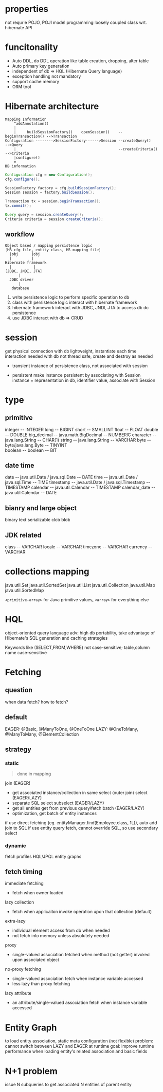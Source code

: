# properties
not requrie POJO, POJI model programming
loosely coupled class wrt. hibernate API

# funcitonality
- Auto DDL, do DDL operation like table creation, dropping, alter table
- Auto primary key generation
- independent of db => HQL (Hibernate Query language)
- exception handling not mandatory
- support cache memory
- ORM tool


# Hibernate architecture
```
Mapping Information
    ^addAnnotation()
    |
    |     buildSessionFactory()    openSession()    --beginTransaction() -->Transaction
Configuration -------->SessionFactory------>Session --createQuery()      -->Query
    |                                               --createCriteria()   -->Criteria
    |configure()
    v
DB information
```

```java
Configuration cfg = new Configuration();
cfg.configure();

SessionFactory factory = cfg.buildSessionFactory();
Session session = factory.buildSession();

Transaction tx = session.beginTransaction();
tx.commit();

Query query = session.createQuery();
Criteria criteria = session.createCriteria();
```

## workflow
```
Object based / mapping persistence logic
[HB cfg file, entity class, HB mapping file]
  |obj      |obj
  |         |
Hibernate framework
  |          |
[JDBC, JNDI, JTA]
      |
  JDBC driver
      |
   database
```
1. write persistence logic to perform specific operation to db
2. class with persistence logic interact with hibernate framework
3. hibernate framework interact with JDBC, JNDI, JTA to access db do persistence
4. use JDBC interact with db => CRUD


# session
get physical connection with db
lightweight, instantiate each time interaction needed with db
not thread safe, create and destroy as needed

- transient
instance of persistence class, not associated with session

- persistent
make instance persistent by associating with Session
instance = representation in db, identifier value, associate with Session

# type
## primitive
integer                               --  INTEGER
long                                  --  BIGINT
short                                 --  SMALLINT
float                                 --  FLOAT
double                                --  DOUBLE
big_decimal --  java.math.BigDecimal  --  NUMBERIC
character   --  java.lang.String      --  CHAR(1)
string      --  java.lang.String      --  VARCHAR
byte        --  byte/java.lang.Byte   --  TINYINT    
boolean     --  boolean               --  BIT

## date time
date          --  java.util.Date / java.sql.Date      --  DATE
time          --  java.util.Date / java.sql.Time      --  TIME
timestamp     --  java.util.Date / java.sql.Timestamp --  TIMESTAMP
calendar      --  java.util.Calendar                  --  TIMESTAMP
calendar_date --  java.util.Calendar                  --  DATE

## bianry and large object
binary
text
serializable
clob
blob

## JDK related
class     --  VARCHAR
locale    --  VARCHAR
timezone  --  VARCHAR
currency  --  VARCHAR


# collections mapping
java.util.Set
java.util.SortedSet
java.util.List
java.util.Collection
java.util.Map
java.util.SortedMap

`<primitive-array>` for Java primitive values, `<array>` for everything else

# HQL
object-oriented query language
adv: 
high db portability, take advantage of Hibernate's SQL generation and caching strategies

Keywords like (SELECT,FROM,WHERE) not case-sensitive; table,column name case-sensitive


# Fetching 
## question
when data fetch? how to fetch?

## default
EAGER: @Basic, @ManyToOne, @OneToOne
LAZY: @OneToMany, @ManyToMany, @ElementCollection

## strategy
### static 
> done in mapping

join (EAGER)
- get associated instance/collection in same select (outer join)
select (EAGER/LAZY)
- separate SQL select
subselect (EAGER/LAZY)
- get all entities get from previous query/fetch 
batch (EAGER/LAZY)
- optimization, get batch of entity instances

if use direct fetching (eg. entityManager.find(Employee.class, 1L)), auto add join to SQL
if use entity query fetch, cannot override SQL, so use secondary select 

### dynamic
fetch profiles
HQL/JPQL
entity graphs

## fetch timing
immediate fetching
- fetch when owner loaded

lazy collection 
- fetch when applicaiton invoke operation upon that collection (default)

extra-lazy
- individual element access from db when needed
- not fetch into memory unless absolutely needed

proxy 
- single-valued association fetched when method (not getter) invoked upon associated object

no-proxy fetching
- single-valued association fetch when instance variable accessed
- less lazy than proxy fetching

lazy attribute
- an attribute/single-valued association fetch when instance variable accessed


# Entity Graph
to load entity association, static meta configuration (not flexible)
problem: cannot switch between LAZY and EAGER at runtime
goal: improve runtime performance when loading entity's related association and basic fields



# N+1 problem
issue N subqueries to get associated N entities of parent entity








